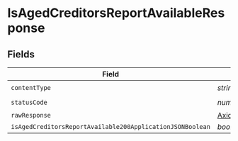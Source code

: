 # IsAgedCreditorsReportAvailableResponse


## Fields

| Field                                                     | Type                                                      | Required                                                  | Description                                               |
| --------------------------------------------------------- | --------------------------------------------------------- | --------------------------------------------------------- | --------------------------------------------------------- |
| `contentType`                                             | *string*                                                  | :heavy_check_mark:                                        | N/A                                                       |
| `statusCode`                                              | *number*                                                  | :heavy_check_mark:                                        | N/A                                                       |
| `rawResponse`                                             | [AxiosResponse](https://axios-http.com/docs/res_schema)   | :heavy_minus_sign:                                        | N/A                                                       |
| `isAgedCreditorsReportAvailable200ApplicationJSONBoolean` | *boolean*                                                 | :heavy_minus_sign:                                        | OK                                                        |